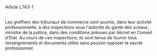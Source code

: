 ###### Article L743-1

Les greffiers des tribunaux de commerce sont soumis, dans leur activité professionnelle, à des inspections sous l'autorité du garde des sceaux, ministre de la justice, dans des conditions prévues par décret en Conseil d'Etat. Au cours de ces inspections, ils sont tenus de fournir tous renseignements et documents utiles sans pouvoir opposer le secret professionnel.

